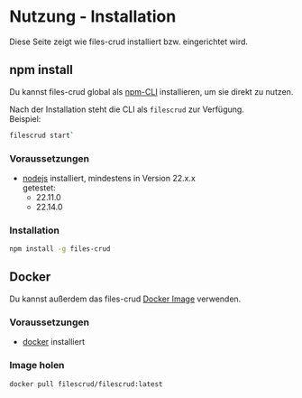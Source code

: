 # Nutzung - Installation

Diese Seite zeigt wie files-crud installiert bzw. eingerichtet wird.

## npm install
Du kannst files-crud global als [npm-CLI](https://www.npmjs.com/package/files-crud) installieren, um sie direkt zu nutzen.

Nach der Installation steht die CLI als `filescrud` zur Verfügung. \
Beispiel:
```bash
filescrud start`
```

### Voraussetzungen
* [nodejs](https://nodejs.org/en) installiert, mindestens in Version 22.x.x \
  getestet:
  * 22.11.0
  * 22.14.0

### Installation
```bash
npm install -g files-crud
```

## Docker
Du kannst außerdem das files-crud [Docker Image](https://hub.docker.com/repository/docker/filescrud/filescrud/general) verwenden.

### Voraussetzungen
* [docker](https://www.docker.com/) installiert

### Image holen
```bash
docker pull filescrud/filescrud:latest
```
